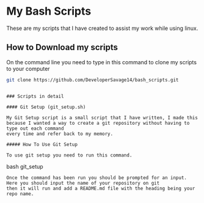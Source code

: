 # My Bash Scripts
These are my scripts that I have created to assist my work while using linux.

## How to Download my scripts

On the command line you need to type in this command to clone my scripts to your computer
```bash
git clone https://github.com/DeveloperSavage14/bash_scripts.git
``` 
```

### Scripts in detail

#### Git Setup (git_setup.sh)

My Git Setup script is a small script that I have written, I made this
because I wanted a way to create a git repository without having to type out each command 
every time and refer back to my memory.

##### How To Use Git Setup

To use git setup you need to run this command.
```
bash git_setup
```
Once the command has been run you should be prompted for an input.
Here you should input the name of your repository on git
then it will run and add a README.md file with the heading being your repo name.

